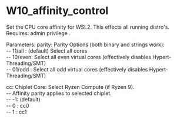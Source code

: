 # W10_affinity_control
Set the CPU core affinity for WSL2.  This effects all running distro's.
Requires: admin privilege . 

Parameters:
parity: Parity Options (both binary and strings work):  
--  11/all : (default) Select all cores  
--  10/even: Select all even virtual cores (effectively disables Hypert-Threading/SMT)  
--  01/odd : Select all odd virtual cores (effectively disables Hypert-Threading/SMT)  
    
cc: Chiplet Core: Select Ryzen Compute (if Ryzen 9).   
-- Affinity parity applies to selected chiplet.  
-- -1: (default)   
-- 0 : cc0  
-- 1 : cc1  
  
